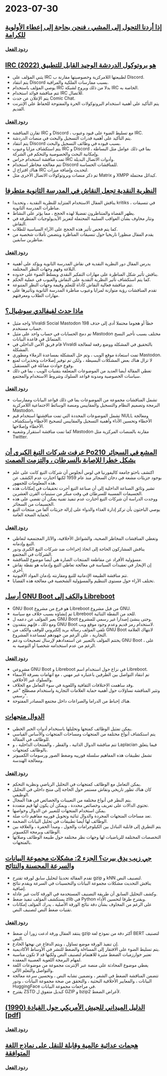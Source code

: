 # 2023-07-30

## [إذا أردنا التحول إلى المشي ، فنحن بحاجة إلى إعطاء الأولوية للكرامة](https://streets.mn/2023/07/19/if-we-want-a-shift-to-walking-we-need-to-prioritize-dignity/)

### [ردود الفعل](https://news.ycombinator.com/item?id=36920622)

## [IRC هو بروتوكول الدردشة الوحيد القابل للتطبيق (2022)](https://koshka.love/babel/irc-forever.html)

- يثني المؤلف على IRC لطبيعتها اللامركزية وخصوصيتها مقارنة ب Discord.
- يتم انتقاد Discord بسبب ممارسات الملكية والمراقبة.
- يوصي المؤلف باستخدام IRC بدلا من ذلك ويروج لشبكة IRC الخاصة به.
- تتم مناقشة فوائد استخدام IRC للاتصال.
- يتم الإعلان عن حدث Comic Chat.
- يتم التأكيد على أهمية استخدام البروتوكولات الحرة والمفتوحة للحفاظ على الإنترنت القديم.

### [ردود الفعل](https://news.ycombinator.com/item?id=36918655)

- تقارن المناقشة IRC و Discord ، مع تسليط الضوء على قيود وعيوب IRC.
- يتم التأكيد على أهمية قدرات التسجيل والبحث في منصات الدردشة.
- يتم انتقاد Discord بسبب قيوده في وظائف التسجيل والبحث.
- يتم استكشاف مزايا وعيوب IRC و Discord ، بما في ذلك عوامل مثل البساطة وإمكانية البحث والخصوصية والتحكم في الشركة.
- تمت مناقشة استخدام حراس IRC وأدوات الاتصال البديلة.
- تتم معالجة مخاطر استخدام Discord للمناقشات الحساسة.
- هناك اقتراح ل IRC لتحديث وإضافة ميزات.
- تم ذكر منصات وبروتوكولات الاتصال الأخرى مثل Matrix و XMPP كبدائل محتملة.

## [النظرية النقدية تجعل النقاش في المدرسة الثانوية متطرفا](https://www.slowboring.com/p/how-critical-theory-is-radicalizing)

- يناقش المقال الاستخدام المتزايد للنظرية النقدية ، وتحديدا kritiks ، في تنسيقات مناظرات المدرسة الثانوية.
- يظهر القضاة والمتناظرون تفضيلا لهذه الحجج ، مما يؤثر على النشاط.
- وتثار مخاوف بشأن العواقب السلبية المحتملة لتعزيز الأيديولوجيات المتطرفة في النقاش.
- كما يتم فحص تأثير هذه الحجج على الآراء السياسية للطلاب.
- يقدم المقال منظورا تاريخيا حول تنسيقات المناظرة ويتضمن تأملات شخصية من مناظرين سابقين.

### [ردود الفعل](https://news.ycombinator.com/item?id=36920566)

- يدرس المقال دور النظرية النقدية في نقاش المدرسة الثانوية ويؤكد على أهمية البلاغة وفهم وجهات النظر المختلفة.
- يناقش تأثير شكل المناظرة على مهارات التفكير النقدي ويسلط الضوء على حدوده.
- كما يتم استكشاف تأثير النظرية النقدية على النقاش والعيوب في عملية الحكم.
- تتم مناقشة فعالية النقاش كأداة للتعلم وقيمة وجهات النظر المتنوعة.
- تقدم المناقشات رؤية متوازنة لمزايا وعيوب مناظرة المدرسة الثانوية وتأثيرها على مهارات الطلاب ومعرفتهم.

## [ماذا حدث لفيفالدي سوشيال؟](https://thomasp.vivaldi.net/2023/07/28/what-happened-to-vivaldi-social/)

- واجه مثيل Vivaldi Social Mastodon خطأ أو هجوما محتملا أدى إلى حذف 198 حساب مستخدم.
- تم دمج الحسابات في حساب واحد على مثيل Mastodon مختلف بسبب تأخير النسخ المتماثل في قاعدة البيانات.
- قام فريق الأمن الداخلي في Vivaldi بالتحقيق في المشكلة ووضع رقعة لمعالجة المشكلة.
- تمت استعادة موقع الويب ، وتم حل المشكلة بمساعدة الزملاء ومطوري Mastodon.
- لا تزال هناك بعض المشكلات البسيطة ، ولكن تم توفير إصلاحات وتحذيرات لمنع وقوع حوادث مماثلة في المستقبل.
- تغطي المقالة أيضا العديد من الموضوعات المتعلقة بتقنيات الويب ، بما في ذلك سياسات الخصوصية ومدونة قواعد السلوك وشروط الاستخدام والمجتمع.

### [ردود الفعل](https://news.ycombinator.com/item?id=36919659)

- تشمل المناقشات مجموعة من الموضوعات بما في ذلك قواعد البيانات وممارسات البرمجة وتصميم النظام والتسجيل والمقاييس ومنصة الوسائط الاجتماعية اللامركزية Mastodon.
- تشمل الموضوعات المحددة التي تمت مناقشتها استخدام قيم NULL ومعالجة الأخطاء وتحسين الأداء وأهمية التسجيل والمقاييس لتصحيح الأخطاء واستكشاف الأخطاء وإصلاحها.
- كما تمت مناقشة استقرار وشعبية Mastodon مقارنة بالمنصات المركزية مثل Twitter.

## [عرفت شركات التبغ الكبرى أن Po210 المشع في السجائر يشكل خطرا للإصابة بالسرطان ، والتزمت الصمت](https://www.uclahealth.org/news/big-tobacco-knew-radioactive-particles-in-cigarettes)

- اكتشف باحثو جامعة كاليفورنيا في لوس أنجلوس أن شركات التبغ كانت على علم بوجود جزيئات مشعة في دخان السجائر منذ عام 1959 لكنها اختارت عدم الكشف عن هذه المعلومات للجمهور.
- تشير وثائق الصناعة الداخلية إلى أن صناعة التبغ أجرت تحقيقات في إمكانات هذه الجسيمات المسببة للسرطان في وقت مبكر من ستينيات القرن العشرين.
- ووجدت الدراسة أن شركات التبغ اختارت عدم تنفيذ تقنية يمكن أن تقضي على هذه الجسيمات من السجائر.
- يوصي الباحثون بأن تركز إدارة الغذاء والدواء على إزالة جزيئات ألفا من منتجات التبغ لحماية الصحة العامة.

### [ردود الفعل](https://news.ycombinator.com/item?id=36925019)

- وتغطي المناقشات المخاطر الصحية، والشواغل الأخلاقية، والآثار المجتمعية لتعاطي التبغ وإدمانه.
- يناقش المشاركون الحاجة إلى اتخاذ إجراءات ضد شركات التبغ الكبرى ودور الشركات في المجتمع.
- مسؤولية الأفراد عن مقاطعة المنتجات الضارة هي أيضا موضوع للمناقشة.
- إن الإبحار في تعقيدات السياسة في معالجة تعاطي التبغ وإدمانه هو نقطة نقاش أخرى.
- تتم مناقشة الطبيعة الإدمانية للتبغ ومقارنته بإدمان المواد الأفيونية.
- تختلف الآراء حول مستوى التنظيم والمسؤولية الشخصية في معالجة هذه القضايا.

## [أرسل GNU Boot والكف إلى Libreboot](https://libreboot.org/news/gnuboot.html#gnu-boot-cease-and-desist-email)

- GNU Boot هو فرع من مشروع Libreboot من قبل مشروع GNU.
- تم إنشاؤه بسبب خلاف مع سياسة Libreboot للحد من النقطة الثنائية.
- يعبر المؤلف عن دعمه ل GNU Boot وحتى ينشئ إصدارا غير رسمي للمشروع.
- ومع ذلك ، فإنهم ينتقدون GNU Boot لاستخدام رمز قديم وعدم وجود موقع ويب.
- تلقى المؤلف رسالة بريد إلكتروني للوقف والكف من GNU Boot لانتهاك العلامة التجارية ، على الرغم من جهودهم لمساعدة المشروع.
- يختتم المؤلف بالتعبير عن استعدادهم لإرسال تصحيحات ودعم GNU Boot ، على الرغم من عدم استخدامه شخصيا أو التوصية به.

### [ردود الفعل](https://news.ycombinator.com/item?id=36926852)

- مشروعي GNU Boot و Libreboot في نزاع حول استخدام اسم Libreboot.
- تم انتقاد التواصل بين الطرفين باعتباره غير مهني ، مع اتهامات بسرقة الأسماء والسلوك غير الأخلاقي.
- وقد ساهمت الاختلافات الثقافية واللغوية في سوء التعامل مع الخلاف.
- وتثير المناقشة تساؤلات حول أهمية حماية العلامات التجارية واستخدام مصطلح "غير رسمي".
- هناك إحباط من الدراما والصراعات داخل مجتمع المصادر المفتوحة.

## [الدوال متجهات](https://thenumb.at/Functions-are-Vectors/)

- يمكن تمثيل الوظائف كمتجها وتحليلها باستخدام أدوات الجبر الخطي.
- يتم استكشاف أنواع مختلفة من المتجهات ومساحات المتجهات والأساس القياسي للوظائف في المقالة.
- تتم مناقشة الدوال الذاتية ، والقطر ، والمنتجات الداخلية ، و Laplacian فيما يتعلق بالوظائف كمتجهات.
- تشمل تطبيقات هذه المفاهيم سلسلة فورييه وضغط الصور ورسومات الكمبيوتر ومعالجة الهندسة.

### [ردود الفعل](https://news.ycombinator.com/item?id=36921446)

- يمكن التعامل مع الوظائف كمتجهات في التحليل الرياضي ونظرية التحكم.
- كان هناك تطور تاريخي ونقاش مستمر حول الحاجة إلى منتج داخلي في التحليل الوظيفي.
- يتم النظر في أنواع مختلفة من التعيينات والخصائص في هذا المجال.
- تحتوي الدالات على تعريف وخصائص محددة ، ويمكن أن يكون لها قيم متعددة.
- يمكن استخدام المتجهات للتعبير عن الدوال وخواصها.
- تعد مساحات المتجهات المجردة والدوال ثنائية وتحويل فورييه مفاهيم ذات صلة.
- الوظائف لها أيضا تطبيقات في تحليل البيانات الضخمة.
- يتم التطرق إلى قابلية التبادل بين الكيلوجرامات والجول ، ومبدأ الحفرة ، والعلاقة بين الوظائف وبرمجة الكمبيوتر.
- التخصصات المختلفة للرياضيات لها وجهات نظر مختلفة حول طبيعة الوظائف وصلاتها بالمتجهات.

## [جي زيب يدق بيرت؟ الجزء 2: مشكلات مجموعة البيانات والسرعة المحسنة والنتائج](https://kenschutte.com/gzip-knn-paper2/)

- تقدم المقالة تحديثا لتحليل سابق لورقة تقترح gzip و kNN لتصنيف النص.
- يناقش التحديث مشكلات مجموعة البيانات والتحسينات في السرعة ويقدم نتائج إضافية.
- وكشف التحليل السابق أن طريقة التصنيف المستخدمة في الورقة كانت غير عادلة.
- يستكشف المؤلف تنفيذ ضغط zlib في Python ويقترح طرقا لتحسين الأداء.
- على الرغم من المخاوف بشأن دقة نتائج الورقة الأصلية ، يدرك المؤلف إمكانات تقنيات ضغط النص لتصنيف النص.

### [ردود الفعل](https://news.ycombinator.com/item?id=36921552)

- ينتقد المقال ورقة ادعت زورا أن ضغط gzip أكثر دقة من نموذج لغة BERT لتصنيف النص.
- إن تنفيذ الورقة موضع تساؤل ، ويتم الدفاع عن نهجها الخادع.
- يتم تسليط الضوء على الافتقار إلى المساءلة والضغط للنشر في الأوساط الأكاديمية.
- تعتبر خوارزميات الضغط مثيرة للاهتمام لتصنيف النص ولكنها قد لا تكون مناسبة لمهام البرمجة اللغوية العصبية المعقدة.
- يغطي موضوع المحادثة على منصة عبر الإنترنت مجموعة من موضوعات اللغة والتواصل والتعلم الآلي.
- تتضمن المناقشة الضغط في الشعر ، وتضمين تشابه النص ، وتحسين سرعة معالجة البيانات ، والمعايير الأخلاقية البحثية ، والتحقق من صحة مجموعة البيانات ، ودور HuggingFace في مراجعات مجموعة البيانات.
- يقترح ZSTD كبديل متفوق ل GZIP و bzip2 لأغراض الضغط.

## [الدليل الميداني للجيش الأمريكي حول القيادة (1990) [pdf]](https://armyoe.files.wordpress.com/2018/03/1990-fm-22-100.pdf)

### [ردود الفعل](https://news.ycombinator.com/item?id=36922517)

## [هجمات عدائية عالمية وقابلة للنقل على نماذج اللغة المتوافقة](https://llm-attacks.org/zou2023universal.pdf)

### [ردود الفعل](https://news.ycombinator.com/item?id=36921808)
